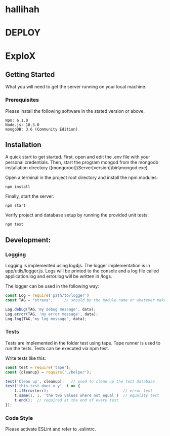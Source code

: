 # hallihah
# DEPLOY
# ExploX

## Getting Started

What you will need to get the server running on your local machine.

### Prerequisites

Please install the following software in the stated version or above.
```
Npm: 6.1.0
Node.js: 10.3.0
mongoDB: 3.6 (Community Edition)
```

## Installation

A quick start to get started.
First, open and edit the .env file with your personal credentials. Then, start the program mongod from the mongodb installation directory ([mongoroot]\Server\[version]\bin\mongod.exe).

Open a terminal in the project root directory and install the npm modules:
```
npm install
```
Finally, start the server:
```
npm start
```
Verify project and database setup by running the provided unit tests:
```
npm test
```


## Development:
### Logging
Logging is implemented using log4js. The logger implementation is in app/utils/logger.js. Logs will be printed to the console and a log file called application.log and error.log will be written in /logs.

The logger can be used in the following way:
```javascript
const Log = require('path/to/logger')    
const TAG = "strava";     // should be the module name or whatever makes sense

Log.debug(TAG,'my debug message', data);
Log.error(TAG, 'my error message', data);
Log.log(TAG,'my log message', data);
```
### Tests
Tests are implemented in the folder test using tape. Tape runner is used to run the tests. Tests can be executed via npm test.

 Write tests like this:
```javascript
const test = require('tape');
const {cleanup} = require('./helper');

test('Clean up', cleanup);   // used to clean up the test database
test('this test does x y', t => {
    t.ifError(err);                                 // error test
    t.same(1, 1, 'the two values where not equal')  // equality test
    t.end();  // required at the end of every test
});
```

### Code Style
Please activate ESLint and refer to .eslintrc.